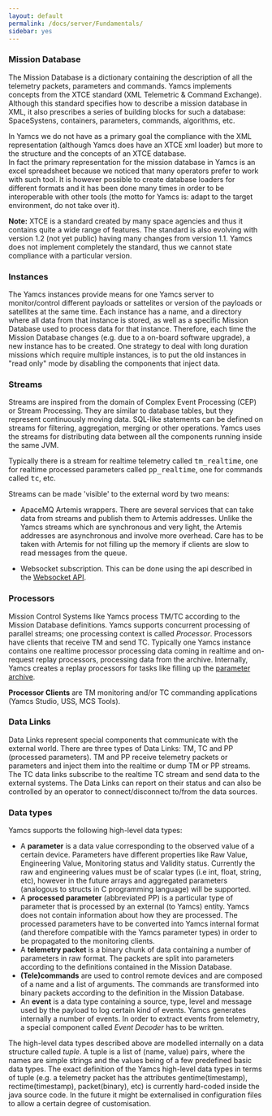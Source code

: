 ```yaml
---
layout: default
permalink: /docs/server/Fundamentals/
sidebar: yes
---
```


### Mission Database
The Mission Database is a dictionary containing the description of all the telemetry packets, parameters and commands. Yamcs implements concepts from the XTCE standard (XML Telemetric & Command Exchange). Although this standard specifies how to describe a mission database in XML, it also prescribes a series of building blocks for such a database: SpaceSystens, containers, parameters, commands, algorithms, etc.

In Yamcs we do not have as a primary goal the compliance with the XML representation (although Yamcs does have an XTCE xml loader) but more to the structure and the concepts of an XTCE database.  
In fact the primary representation for the mission database in Yamcs is an excel spreadsheet because we noticed that many operators prefer to work with such tool. It is however possible to create database loaders for different formats and it has been done many times in order to be interoperable with other tools (the motto for Yamcs is: adapt to the target environment, do not take over it).

**Note:** XTCE is a standard created by many space agencies and thus it contains quite a wide range of features. The standard is also evolving with version 1.2 (not yet public) having many changes from version 1.1. Yamcs does not implement completely the standard, thus we cannot state compliance with a particular version.

### Instances
The Yamcs instances provide means for one Yamcs server to monitor/control different payloads or sattelites or version of the payloads or satellites at the same time. Each instance has a name, and a directory where all data from that instance is stored, as well as a specific Mission Database used to process data for that instance. Therefore, each time the Mission Database changes (e.g. due to a on-board software upgrade), a new instance has to be created. One strategy to deal with long duration missions which require multiple instances, is to put the old instances in "read only" mode by disabling the components that inject data.


### Streams
Streams are inspired from the domain of Complex Event Processing (CEP) or Stream Processing. They are similar to database tables, but they represent continuously moving data. SQL-like statements can be defined on streams for filtering, aggregation, merging or other operations. Yamcs uses the streams for distributing data between all the components running inside the same JVM.

Typically there is a stream for realtime telemetry called <tt>tm_realtime</tt>, one for realtime processed parameters called <tt>pp_realtime</tt>, one for commands called <tt>tc</tt>, etc.

Streams can be made 'visible' to the external word by two means:
* ApaceMQ Artemis wrappers. There are several services that can take data from streams and publish them to Artemis addresses. Unlike the Yamcs streams which are synchronous and very light, the Artemis addresses are asynchronous and involve more overhead. Care has to be taken with Artemis for not filling up the memory if clients are slow to read messages from the queue.

* Websocket subscription. This can be done using the api described in the [Websocket API](/docs/api/Stream_Updates/).


### Processors
Mission Control Systems like Yamcs process TM/TC according to the Mission Database definitions. Yamcs supports concurrent processing of parallel streams; one processing context is called *Processor*. Processors have clients that receive TM and send TC. Typically one Yamcs instance contains one realtime processor processing data coming in realtime and on-request replay processors, processing data from the archive. Internally, Yamcs creates a replay processors for tasks like filling up the [parameter archive](/docs/server/Parameter_Archive).

**Processor Clients** are TM monitoring and/or TC commanding applications (Yamcs Studio, USS, MCS Tools).


### Data Links
Data Links represent special components that communicate with the external world. There are three types of Data Links: TM, TC and PP (processed parameters). TM and PP receive telemetry packets or parameters and inject them into the realtime or dump TM or PP streams. The TC data links subscribe to the realtime TC stream and send data to the external systems.
The Data Links can report on their status and can also be controlled by an operator to connect/disconnect to/from the data sources.


### Data types

Yamcs supports the following high-level data types:

* A **parameter** is a data value corresponding to the observed value of a certain device. Parameters have different properties like Raw Value, Engineering Value, Monitoring status and Validity status. Currently the raw and engineering values must be of scalar types (i.e int, float, string, etc), however in the future arrays and aggregated parameters (analogous to structs in C programming language) will be supported.
* A **processed parameter** (abbreviated PP) is a particular type of parameter that is processed by an external (to Yamcs) entity. Yamcs does not contain information about how they are processed. The processed parameters have to be converted into Yamcs internal format (and therefore compatible with the Yamcs parameter types) in order to be propagated to the monitoring clients.
* A **telemetry packet** is a binary chunk of data containing a number of parameters in raw format. The packets are split into parameters according to the definitions contained in the Mission Database.
* **(Tele)commands** are used to control remote devices and are composed of a name and a list of arguments. The commands are transformed into binary packets according to the definition in the Mission Database.
* An **event** is a data type containing a source, type, level and message used by the payload to log certain kind of events. Yamcs generates internally a number of events. In order to extract events from telemetry, a special component called *Event Decoder* has to be written.

The high-level data types described above are modelled internally on a data structure called *tuple*. A tuple is a list of (name, value) pairs, where the names are simple strings and the values being of a few predefined basic data types. The exact definition of the Yamcs high-level data types in terms of tuple (e.g. a telemetry packet has the attributes gentime(timestamp), rectime(timestamp), packet(binary), etc) is currently hard-coded inside the java source code. In the future it might be externalised in configuration files to allow a certain degree of customisation.





